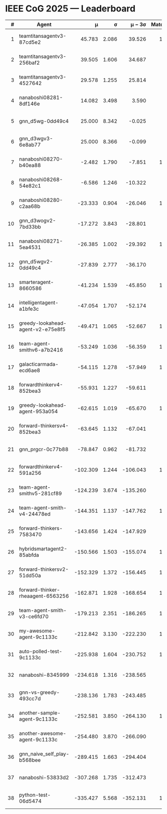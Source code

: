 # IEEE CoG 2025 — Leaderboard

| # | Agent | μ | σ | μ − 3σ | Matches | Updated |
|---:|---|---:|---:|---:|---:|---|
| 1 | teamtitansagentv3-87cd5e2 | 45.783 | 2.086 | 39.526 | 1080 | 2025-08-28 19:59 |
| 2 | teamtitansagentv3-256baf2 | 39.505 | 1.606 | 34.687 | 800 | 2025-08-28 19:59 |
| 3 | teamtitansagentv3-4527642 | 29.578 | 1.255 | 25.814 | 980 | 2025-08-28 19:59 |
| 4 | nanaboshi08281-8df146e | 14.082 | 3.498 | 3.590 | 50 | 2025-08-28 19:59 |
| 5 | gnn_d5wg-0dd49c4 | 25.000 | 8.342 | -0.025 | 20 | 2025-08-28 19:59 |
| 6 | gnn_d3wgv3-6e8ab77 | 25.000 | 8.366 | -0.099 | 80 | 2025-08-28 19:59 |
| 7 | nanaboshi08270-b40ea88 | -2.482 | 1.790 | -7.851 | 1100 | 2025-08-28 19:59 |
| 8 | nanaboshi08268-54e82c1 | -6.586 | 1.246 | -10.322 | 940 | 2025-08-28 19:59 |
| 9 | nanaboshi08280-c2aa68b | -23.333 | 0.904 | -26.046 | 1140 | 2025-08-28 19:59 |
| 10 | gnn_d3wogv2-7bd33bb | -17.272 | 3.843 | -28.801 | 68 | 2025-08-28 19:59 |
| 11 | nanaboshi08271-5ea4531 | -26.385 | 1.002 | -29.392 | 1460 | 2025-08-28 19:59 |
| 12 | gnn_d5wgv2-0dd49c4 | -27.839 | 2.777 | -36.170 | 40 | 2025-08-28 19:59 |
| 13 | smarteragent-8660586 | -41.234 | 1.539 | -45.850 | 1024 | 2025-08-28 19:59 |
| 14 | intelligentagent-a1bfe3c | -47.054 | 1.707 | -52.174 | 874 | 2025-08-28 19:59 |
| 15 | greedy-lookahead-agent-v2-e75e8f5 | -49.471 | 1.065 | -52.667 | 1170 | 2025-08-28 19:59 |
| 16 | team-agent-smithv6-a7b2416 | -53.249 | 1.036 | -56.359 | 1100 | 2025-08-28 19:59 |
| 17 | galacticarmada-ecd6ae8 | -54.115 | 1.278 | -57.949 | 1040 | 2025-08-28 19:59 |
| 18 | forwardthinkerv4-852bea3 | -55.931 | 1.227 | -59.611 | 864 | 2025-08-28 19:59 |
| 19 | greedy-lookahead-agent-953a054 | -62.615 | 1.019 | -65.670 | 1180 | 2025-08-28 19:59 |
| 20 | forward-thinkersv4-852bea3 | -63.645 | 1.132 | -67.041 | 762 | 2025-08-28 19:59 |
| 21 | gnn_prgcr-0c77b88 | -78.847 | 0.962 | -81.732 | 990 | 2025-08-28 19:59 |
| 22 | forwardthinkerv4-591a256 | -102.309 | 1.244 | -106.043 | 1077 | 2025-08-28 19:59 |
| 23 | team-agent-smithv5-281cf89 | -124.239 | 3.674 | -135.260 | 860 | 2025-08-28 19:59 |
| 24 | team-agent-smith-v4-24478ed | -144.351 | 1.137 | -147.762 | 1078 | 2025-08-28 19:59 |
| 25 | forward-thinkers-7583470 | -143.656 | 1.424 | -147.929 | 920 | 2025-08-28 19:59 |
| 26 | hybridsmartagent2-85abfda | -150.566 | 1.503 | -155.074 | 1031 | 2025-08-28 19:59 |
| 27 | forward-thinkersv2-51dd50a | -152.329 | 1.372 | -156.445 | 1044 | 2025-08-28 19:59 |
| 28 | forward-thinker-rheaagent-6563256 | -162.871 | 1.928 | -168.654 | 1064 | 2025-08-28 19:59 |
| 29 | team-agent-smith-v3-ce6fd70 | -179.213 | 2.351 | -186.265 | 1238 | 2025-08-28 19:59 |
| 30 | my-awesome-agent-9c1133c | -212.842 | 3.130 | -222.230 | 1080 | 2025-08-28 19:59 |
| 31 | auto-polled-test-9c1133c | -225.938 | 1.604 | -230.752 | 1100 | 2025-08-28 19:59 |
| 32 | nanaboshi-8345999 | -234.618 | 1.316 | -238.565 | 920 | 2025-08-28 19:59 |
| 33 | gnn-vs-greedy-493cc7d | -238.136 | 1.783 | -243.485 | 760 | 2025-08-28 19:59 |
| 34 | another-sample-agent-9c1133c | -252.581 | 3.850 | -264.130 | 1080 | 2025-08-28 19:59 |
| 35 | another-awesome-agent-9c1133c | -254.480 | 3.870 | -266.090 | 900 | 2025-08-28 19:59 |
| 36 | gnn_naive_self_play-b568bee | -289.415 | 1.663 | -294.404 | 780 | 2025-08-28 19:59 |
| 37 | nanaboshi-53833d2 | -307.268 | 1.735 | -312.473 | 900 | 2025-08-28 19:59 |
| 38 | python-test-06d5474 | -335.427 | 5.568 | -352.131 | 1110 | 2025-08-28 19:59 |
